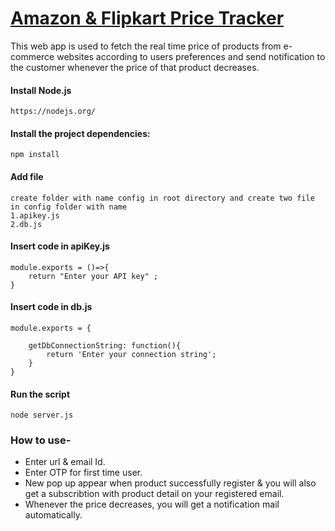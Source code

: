 [Amazon & Flipkart Price Tracker](https://track--me.herokuapp.com/) 
==============

This web app is used to fetch the real time price of products from e-commerce websites according to users preferences and send notification to the customer whenever the price of that product decreases.

#### Install Node.js
```
https://nodejs.org/
```

#### Install the project dependencies: 
```
npm install
```
#### Add file
```
create folder with name config in root directory and create two file in config folder with name 
1.apikey.js 
2.db.js
```
#### Insert code in apiKey.js
```
module.exports = ()=>{
    return "Enter your API key" ;
}
```
#### Insert code in db.js
```
module.exports = {

    getDbConnectionString: function(){
        return 'Enter your connection string';
    }
}
```

#### Run the script
```
node server.js
```

### How to use-

* Enter url & email Id.
* Enter OTP for first time user.
* New pop up appear when product successfully register & you will also get a subscribtion with product detail on your registered email.
* Whenever the price decreases, you will get a notification mail automatically.

